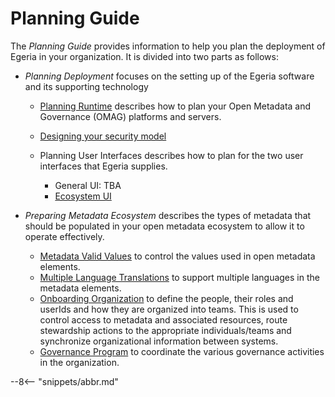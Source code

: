 <!-- SPDX-License-Identifier: CC-BY-4.0 -->
<!-- Copyright Contributors to the Egeria project 2019. -->

# Planning Guide

The *Planning Guide* provides information to help you plan the deployment of Egeria in your organization.  It is divided into two parts as follows: 

* *Planning Deployment* focuses on the setting up of the Egeria software and its supporting technology
              
     * [Planning Runtime](/guides/planning/runtime/overview) describes how to plan your Open Metadata and Governance (OMAG) platforms and servers.
     * [Designing your security model](/guides/planning/security/overview)
     * Planning User Interfaces describes how to plan for the two user interfaces that Egeria supplies.

         * General UI: TBA
         * [Ecosystem UI](/user-interfaces/ecosystem/ecosystem-ui-planning)
      
* *Preparing Metadata Ecosystem* describes the types of metadata that should be populated in your open metadata ecosystem to allow it to operate effectively.

    * [Metadata Valid Values](/guides/planning/valid-values/overview) to control the values used in open metadata elements.
    * [Multiple Language Translations](/guides/planning/translations/overview) to support multiple languages in the metadata elements.
    * [Onboarding Organization](/guides/planning/organization/overview) to define the people, their roles and userIds and how they are organized into teams.  This is used to control access to metadata and associated resources, route stewardship actions to the appropriate individuals/teams and synchronize organizational information between systems. 
    * [Governance Program](/guides/planning/governance-program/overview) to coordinate the various governance activities in the organization.
  
--8<-- "snippets/abbr.md"
